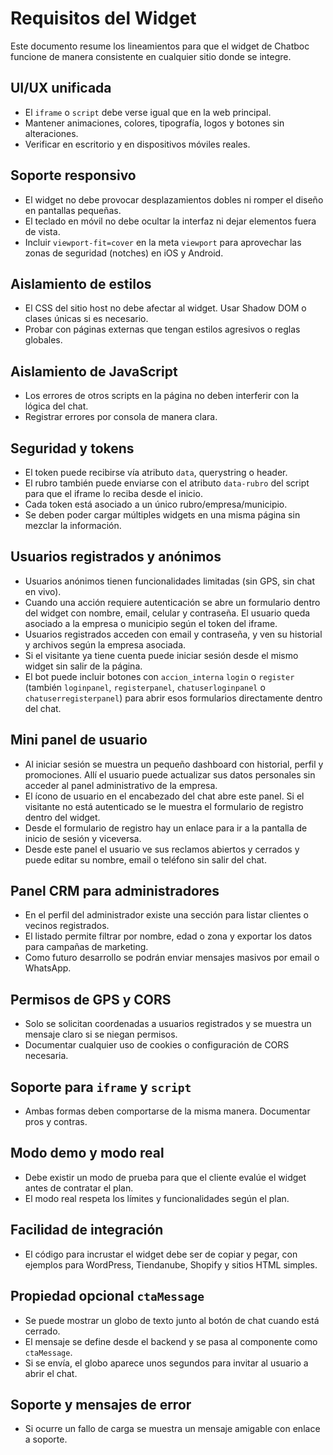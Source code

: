 # Requisitos del Widget

Este documento resume los lineamientos para que el widget de Chatboc funcione de manera consistente en cualquier sitio donde se integre.

## UI/UX unificada
- El `iframe` o `script` debe verse igual que en la web principal.
- Mantener animaciones, colores, tipografía, logos y botones sin alteraciones.
- Verificar en escritorio y en dispositivos móviles reales.

## Soporte responsivo
- El widget no debe provocar desplazamientos dobles ni romper el diseño en pantallas pequeñas.
- El teclado en móvil no debe ocultar la interfaz ni dejar elementos fuera de vista.
- Incluir `viewport-fit=cover` en la meta `viewport` para aprovechar las zonas de seguridad (notches) en iOS y Android.

## Aislamiento de estilos
- El CSS del sitio host no debe afectar al widget. Usar Shadow DOM o clases únicas si es necesario.
- Probar con páginas externas que tengan estilos agresivos o reglas globales.

## Aislamiento de JavaScript
- Los errores de otros scripts en la página no deben interferir con la lógica del chat.
- Registrar errores por consola de manera clara.

## Seguridad y tokens
- El token puede recibirse vía atributo `data`, querystring o header.
- El rubro también puede enviarse con el atributo `data-rubro` del script para que el iframe lo reciba desde el inicio.
- Cada token está asociado a un único rubro/empresa/municipio.
- Se deben poder cargar múltiples widgets en una misma página sin mezclar la información.

## Usuarios registrados y anónimos
- Usuarios anónimos tienen funcionalidades limitadas (sin GPS, sin chat en vivo).
- Cuando una acción requiere autenticación se abre un formulario dentro del widget con nombre, email, celular y contraseña. El usuario queda asociado a la empresa o municipio según el token del iframe.
- Usuarios registrados acceden con email y contraseña, y ven su historial y archivos según la empresa asociada.
- Si el visitante ya tiene cuenta puede iniciar sesión desde el mismo widget sin salir de la página.
- El bot puede incluir botones con `accion_interna` `login` o `register` (también `loginpanel`, `registerpanel`, `chatuserloginpanel` o `chatuserregisterpanel`) para abrir esos formularios directamente dentro del chat.


## Mini panel de usuario
- Al iniciar sesión se muestra un pequeño dashboard con historial, perfil y promociones. Allí el usuario puede actualizar sus datos personales sin acceder al panel administrativo de la empresa.
- El ícono de usuario en el encabezado del chat abre este panel. Si el visitante no está autenticado se le muestra el formulario de registro dentro del widget.
- Desde el formulario de registro hay un enlace para ir a la pantalla de inicio de sesión y viceversa.
- Desde este panel el usuario ve sus reclamos abiertos y cerrados y puede editar su nombre, email o teléfono sin salir del chat.

## Panel CRM para administradores
- En el perfil del administrador existe una sección para listar clientes o vecinos registrados.
- El listado permite filtrar por nombre, edad o zona y exportar los datos para campañas de marketing.
- Como futuro desarrollo se podrán enviar mensajes masivos por email o WhatsApp.

## Permisos de GPS y CORS
- Solo se solicitan coordenadas a usuarios registrados y se muestra un mensaje claro si se niegan permisos.
- Documentar cualquier uso de cookies o configuración de CORS necesaria.

## Soporte para `iframe` y `script`
- Ambas formas deben comportarse de la misma manera. Documentar pros y contras.

## Modo demo y modo real
- Debe existir un modo de prueba para que el cliente evalúe el widget antes de contratar el plan.
- El modo real respeta los límites y funcionalidades según el plan.

## Facilidad de integración
- El código para incrustar el widget debe ser de copiar y pegar, con ejemplos para WordPress, Tiendanube, Shopify y sitios HTML simples.

## Propiedad opcional `ctaMessage`
- Se puede mostrar un globo de texto junto al botón de chat cuando está cerrado.
- El mensaje se define desde el backend y se pasa al componente como `ctaMessage`.
- Si se envía, el globo aparece unos segundos para invitar al usuario a abrir el chat.


## Soporte y mensajes de error
- Si ocurre un fallo de carga se muestra un mensaje amigable con enlace a soporte.

